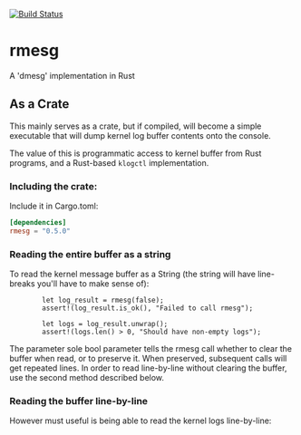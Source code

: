 
[![Build Status](https://travis-ci.org/polyverse/rmesg.svg?branch=master)](https://travis-ci.org/polyverse/rmesg)

# rmesg
A 'dmesg' implementation in Rust

## As a Crate

This mainly serves as a crate, but if compiled, will become a
simple executable that will dump kernel log buffer contents onto
the console.

The value of this is programmatic access to kernel buffer from Rust
programs, and a Rust-based `klogctl` implementation.

### Including the crate:

Include it in Cargo.toml:

```.toml
[dependencies]
rmesg = "0.5.0"
```

### Reading the entire buffer as a string

To read the kernel message buffer as a String (the string will have line-breaks you'll have to make sense of):

```.rust
        let log_result = rmesg(false);
        assert!(log_result.is_ok(), "Failed to call rmesg");

        let logs = log_result.unwrap();
        assert!(logs.len() > 0, "Should have non-empty logs");
```

The parameter sole bool parameter tells the rmesg call whether to clear the buffer when read, or to preserve it. When preserved,
subsequent calls will get repeated lines. In order to read line-by-line without clearing the buffer, use the second method described below.

### Reading the buffer line-by-line

However must useful is being able to read the kernel logs line-by-line:

```.rust
```


